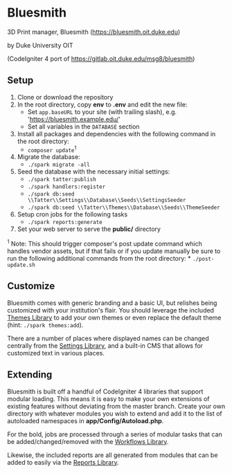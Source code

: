 # Bluesmith

3D Print manager, Bluesmith (https://bluesmith.oit.duke.edu)

by Duke University OIT

(CodeIgniter 4 port of https://gitlab.oit.duke.edu/msg8/bluesmith)

## Setup

1. Clone or download the repository
2. In the root directory, copy **env** to **.env** and edit the new file:
	* Set `app.baseURL` to your site (with trailing slash), e.g. 'https://bluesmith.example.edu/'
	* Set all variables in the `DATABASE` section
3. Install all packages and dependencies with the following command in the root directory:
	* `composer update`<sup>1</sup>
4. Migrate the database:
	* `./spark migrate -all`
5. Seed the database with the necessary initial settings:
	* `./spark tatter:publish`
	* `./spark handlers:register`
	* `./spark db:seed \\Tatter\\Settings\\Database\\Seeds\\SettingsSeeder`
	* `./spark db:seed \\Tatter\\Themes\\Database\\Seeds\\ThemeSeeder`
6. Setup cron jobs for the following tasks
	* `./spark reports:generate`
7. Set your web server to serve the **public/** directory

	
<sup>1</sup> Note: This should trigger composer's post update command which handles
vendor assets, but if that fails or if you update manually be sure to run the following
additional commands from the root directory:
	* `./post-update.sh`


## Customize

Bluesmith comes with generic branding and a basic UI, but relishes being customized with
your institution's flair. You should leverage the included
[Themes Library](https://github.com/tattersoftware/codeigniter4-themes) to add your own
themes or even replace the default theme (hint: `./spark themes:add`).

There are a number of places where displayed names can be changed centrally from the
[Settings Library](https://github.com/tattersoftware/codeigniter4-settings), and a built-in
CMS that allows for customized text in various places.

## Extending

Bluesmith is built off a handful of CodeIgniter 4 libraries that support modular loading.
This means it is easy to make your own extensions of existing features without deviating
from the master branch. Create your own directory with whatever modules you wish to extend
and add it to the list of autoloaded namespaces in **app/Config/Autoload.php**.

For the bold, jobs are processed through a series of modular tasks that can be
added/changed/removed with the
[Workflows Library](https://github.com/tattersoftware/codeigniter4-workflows). 

Likewise, the included reports are all generated from modules that can be added to easily
via the [Reports Library](https://github.com/tattersoftware/codeigniter4-reports).
